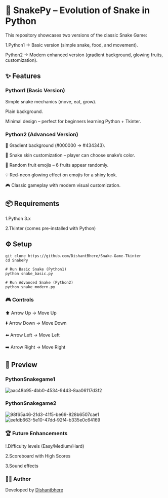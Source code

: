 # 🐍 SnakePy – Evolution of Snake in Python

This repository showcases two versions of the classic Snake Game:

1.Python1 → Basic version (simple snake, food, and movement).

Python2 → Modern enhanced version (gradient background, glowing fruits, customization).

## ✨ Features
### Python1 (Basic Version)

Simple snake mechanics (move, eat, grow).

Plain background.

Minimal design – perfect for beginners learning Python + Tkinter.

### Python2 (Advanced Version)

🎨 Gradient background (#000000 → #434343).

🐍 Snake skin customization – player can choose snake’s color.

🍒 Random fruit emojis – 6 fruits appear randomly.

💡 Red-neon glowing effect on emojis for a shiny look.

🎮 Classic gameplay with modern visual customization.

## 📦 Requirements

1.Python 3.x

2.Tkinter (comes pre-installed with Python)

## ⚙️ Setup
```
git clone https://github.com/DishantBhere/Snake-Game-Tkinter
cd SnakePy

# Run Basic Snake (Python1)
python snake_basic.py  

# Run Advanced Snake (Python2)
python snake_modern.py  
```

### 🎮 Controls
⬆️ Arrow Up → Move Up

⬇️ Arrow Down → Move Down

⬅️ Arrow Left → Move Left

➡️ Arrow Right → Move Right

## 📸 Preview

### PythonSnakegame1
![aac48b95-4bb0-4534-9443-8aa06117d3f2](https://github.com/user-attachments/assets/58bf9fbd-88d6-4fba-b8bc-e023d994405c)

### PythonSnakegame2
![98f65a46-21d3-41f5-be69-828b6507cae1](https://github.com/user-attachments/assets/494d627e-560e-4db9-a3b5-4c23c1db9f9c)
![eefdb663-5e10-47dd-92f4-b335e0c64169](https://github.com/user-attachments/assets/3949d99f-1737-4209-a635-25d903e92601)

### 🏆 Future Enhancements

!.Difficulty levels (Easy/Medium/Hard)

2.Scoreboard with High Scores

3.Sound effects

### 🧑‍💻 Author

Developed by [Dishantbhere](https://github.com/DishantBhere)


